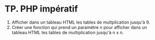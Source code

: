 # TP. PHP impératif

1. Afficher dans un tableau HTML les tables de multplication jusqu'à 9.
1. Créer une fonction qui prend un paramètre n pour afficher dans un tableau HTML les tables de multiplication jusqu'à n x n.